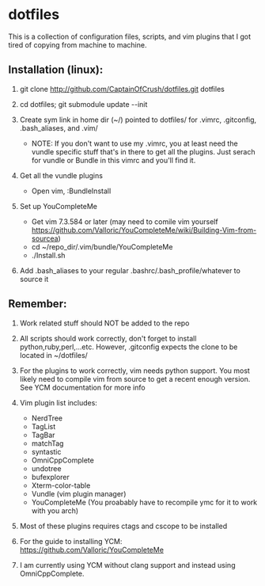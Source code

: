 dotfiles
==========

This is a collection of configuration files, scripts, and vim plugins that I got tired of copying from machine to machine.

Installation (linux):
-------------

1. git clone http://github.com/CaptainOfCrush/dotfiles.git dotfiles

2. cd dotfiles; git submodule update --init

3. Create sym link in home dir (~/) pointed to dotfiles/ for .vimrc, .gitconfig, .bash_aliases, and .vim/
    - NOTE: If you don't want to use my .vimrc, you at least need the vundle specific stuff that's in 
      there to get all the plugins. Just serach for vundle or Bundle in this vimrc and you'll find it.

4. Get all the vundle plugins 
    - Open vim, :BundleInstall

5. Set up YouCompleteMe
    - Get vim 7.3.584 or later (may need to comile vim yourself https://github.com/Valloric/YouCompleteMe/wiki/Building-Vim-from-sourcea)
    - cd ~/repo_dir/.vim/bundle/YouCompleteMe
    - ./Install.sh

6. Add .bash_aliases to your regular .bashrc/.bash_profile/whatever to source it

Remember:
---------

1. Work related stuff should NOT be added to the repo

2. All scripts should work correctly, don't forget to install python,ruby,perl,...etc. 
   However, .gitconfig expects the clone to be located in ~/dotfiles/

3. For the plugins to work correctly, vim needs python support. You most likely
   need to compile vim from source to get a recent enough version. See YCM 
   documentation for more info

4. Vim plugin list includes:
    - NerdTree
    - TagList
    - TagBar
    - matchTag
    - syntastic
    - OmniCppComplete
    - undotree
    - bufexplorer
    - Xterm-color-table
    - Vundle (vim plugin manager)
    - YouCompleteMe (You proabably have to recompile ymc for it to work with you arch)


5. Most of these plugins requires ctags and cscope to be installed

6. For the guide to installing YCM:
   https://github.com/Valloric/YouCompleteMe

7. I am currently using YCM without clang support and instead using OmniCppComplete.
